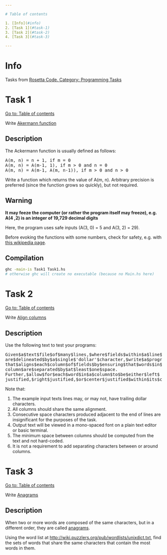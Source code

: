 ```yaml
---

# Table of contents

1. [Info](#info)
2. [Task 1](#task-1)
3. [Task 2](#task-2)
4. [Task 3](#task-3)

---
```


# Info

Tasks from [Rosetta Code. Category: Programming Tasks](https://rosettacode.org/wiki/Category:Programming_Tasks)

# Task 1

[Go to: Table of contents](#table-of-contents)

Write [Akermann function](https://rosettacode.org/wiki/Ackermann_function)

## Description

The Ackermann function is usually defined as follows:

<pre>
A(m, n) = n + 1, if m = 0
A(m, n) = A(m-1, 1), if m > 0 and n = 0
A(m, n) = A(m-1, A(m, n-1)), if m > 0 and n > 0
</pre>

Write a function which returns the value of A(m, n). Arbitrary precision is preferred (since the function grows so quickly), but not required.

## Warning

**It may feeze the computer (or rather the program itself may freeze), e.g. A(4 ,2) is an integer of 19,729 decimal digits**

Here, the program uses safe inputs (A(3, 0) = 5 and A(3, 2) = 29).

Before evoking the functions with some numbers, check for safety, e.g. with [this wikipedia page](https://en.wikipedia.org/wiki/Ackermann_function#Table_of_values).

## Compilation

```bash
ghc -main-is Task1 Task1.hs
# otherwise ghc will create no executable (because no Main.hs here)
```

# Task 2

[Go to: Table of contents](#table-of-contents)

Write [Align columns](https://rosettacode.org/wiki/Align_columns)

## Description

Use the following text to test your programs:

<pre>
Given$a$text$file$of$many$lines,$where$fields$within$a$line$
are$delineated$by$a$single$'dollar'$character,$write$a$program
that$aligns$each$column$of$fields$by$ensuring$that$words$in$each$
column$are$separated$by$at$least$one$space.
Further,$allow$for$each$word$in$a$column$to$be$either$left$
justified,$right$justified,$or$center$justified$within$its$column.
</pre>

Note that:

1. The example input texts lines may, or may not, have trailing dollar characters.
2. All columns should share the same alignment.
3. Consecutive space characters produced adjacent to the end of lines are insignificant for the purposes of the task.
4. Output text will be viewed in a mono-spaced font on a plain text editor or basic terminal.
5. The minimum space between columns should be computed from the text and not hard-coded.
6. It is not a requirement to add separating characters between or around columns.

# Task 3

[Go to: Table of contents](#table-of-contents)

Write [Anagrams](https://rosettacode.org/wiki/Anagrams)

## Description

When two or more words are composed of the same characters, but in a different order, they are called [anagrams](https://en.wikipedia.org/wiki/Anagram).

Using the word list at   http://wiki.puzzlers.org/pub/wordlists/unixdict.txt,
find the sets of words that share the same characters that contain the most words in them.
